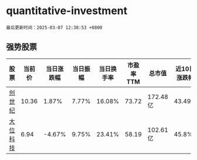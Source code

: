 # quantitative-investment

`最后更新时间：2025-03-07 12:38:53 +0800`

## 强势股票

|股票|当前价|当日涨跌幅|当日振幅|当日换手率|市盈率TTM|总市值|近10日涨跌幅|
|----|----|----|----|----|----|----|----|
|[创世纪](https://xueqiu.com/S/SZ300083)|10.36|1.87%|7.77%|16.08%|73.72|172.48亿|43.49%|
|[大位科技](https://xueqiu.com/S/SH600589)|6.94|-4.67%|9.75%|23.41%|58.19|102.61亿|45.8%|

